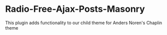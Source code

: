 # Radio-Free-Ajax-Posts-Masonry
This plugin adds functionality to our child theme for Anders Noren's Chaplin theme
